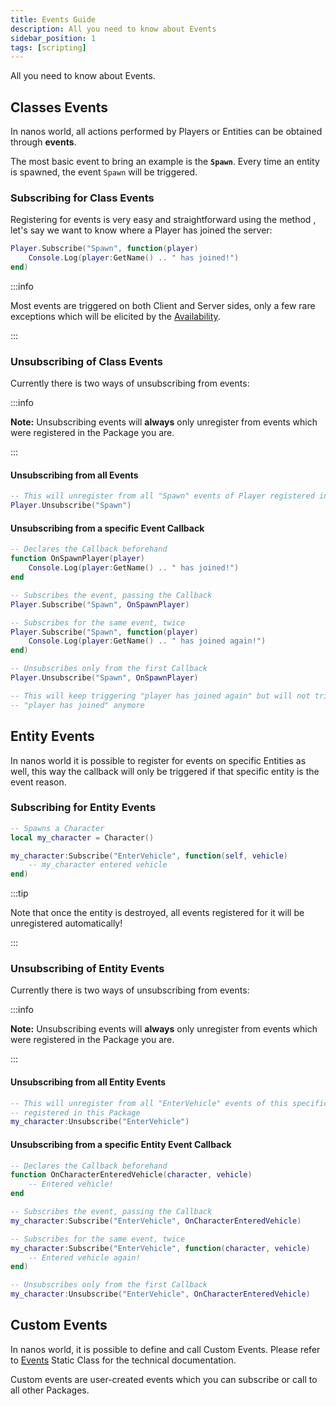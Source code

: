 ```yaml
---
title: Events Guide
description: All you need to know about Events
sidebar_position: 1
tags: [scripting]
---
```



All you need to know about Events.


## Classes Events

In nanos world, all actions performed by Players or Entities can be obtained through **events**.

The most basic event to bring an example is the **`Spawn`**. Every time an entity is spawned, the event `Spawn` will be triggered.


### Subscribing for Class Events

Registering for events is very easy and straightforward using the method <MethodReference type="Class" class_name="Entity" method="Subscribe" is_base />, let's say we want to know where a Player has joined the server:

```lua showLineNumbers
Player.Subscribe("Spawn", function(player)
    Console.Log(player:GetName() .. " has joined!")
end)
```

:::info

Most events are triggered on both Client and Server sides, only a few rare exceptions which will be elicited by the [Availability](/core-concepts/scripting/authority-concepts.mdx#methods-and-events-availability).

:::


### Unsubscribing of Class Events

Currently there is two ways of unsubscribing from events:

:::info

**Note:** Unsubscribing events will **always** only unregister from events which were registered in the Package you are.

:::


#### Unsubscribing from all Events

```lua showLineNumbers
-- This will unregister from all "Spawn" events of Player registered in this Package
Player.Unsubscribe("Spawn")
```


#### Unsubscribing from a specific Event Callback

```lua
-- Declares the Callback beforehand
function OnSpawnPlayer(player)
    Console.Log(player:GetName() .. " has joined!")
end

-- Subscribes the event, passing the Callback
Player.Subscribe("Spawn", OnSpawnPlayer)

-- Subscribes for the same event, twice
Player.Subscribe("Spawn", function(player)
    Console.Log(player:GetName() .. " has joined again!")
end)

-- Unsubscribes only from the first Callback
Player.Unsubscribe("Spawn", OnSpawnPlayer)

-- This will keep triggering "player has joined again" but will not trigger
-- "player has joined" anymore
```


## Entity Events

In nanos world it is possible to register for events on specific Entities as well, this way the callback will only be triggered if that specific entity is the event reason.


### Subscribing for Entity Events

```lua showLineNumbers
-- Spawns a Character
local my_character = Character()

my_character:Subscribe("EnterVehicle", function(self, vehicle)
    -- my_character entered vehicle
end)
```

:::tip

Note that once the entity is destroyed, all events registered for it will be unregistered automatically!

:::


### Unsubscribing of Entity Events

Currently there is two ways of unsubscribing from events:

:::info

**Note:** Unsubscribing events will **always** only unregister from events which were registered in the Package you are.

:::

#### Unsubscribing from all Entity Events

```lua showLineNumbers
-- This will unregister from all "EnterVehicle" events of this specific Character
-- registered in this Package
my_character:Unsubscribe("EnterVehicle")
```


#### Unsubscribing from a specific Entity Event Callback

```lua showLineNumbers
-- Declares the Callback beforehand
function OnCharacterEnteredVehicle(character, vehicle)
    -- Entered vehicle!
end

-- Subscribes the event, passing the Callback
my_character:Subscribe("EnterVehicle", OnCharacterEnteredVehicle)

-- Subscribes for the same event, twice
my_character:Subscribe("EnterVehicle", function(character, vehicle)
    -- Entered vehicle again!
end)

-- Unsubscribes only from the first Callback
my_character:Unsubscribe("EnterVehicle", OnCharacterEnteredVehicle)
```


## Custom Events

In nanos world, it is possible to define and call Custom Events. Please refer to [Events](/scripting-reference/static-classes/events.mdx) Static Class for the technical documentation.

Custom events are user-created events which you can subscribe or call to all other Packages.
